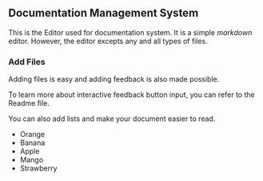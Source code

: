 
## Documentation Management System 

This is the Editor used for documentation system. 
It is a simple *markdown* editor. 
However, the editor excepts any and all types of files. 

### Add Files

Adding files is easy and adding feedback is also made possible. 

To learn more about interactive feedback button input, you can refer to the Readme file.

You can also add lists and make your document easier to read. 

- Orange
- Banana
- Apple
- Mango
- Strawberry

